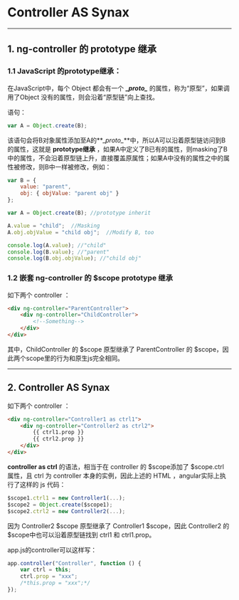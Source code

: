 #  Controller AS Synax

---

## 1. ng-controller 的 prototype 继承

### 1.1 JavaScript 的prototype继承：

在JavaScript中，每个 Object 都会有一个 **\__proto\__** 的属性，称为“原型”，如果调用了Object 没有的属性，则会沿着“原型链”向上查找。

语句：
```js
var A = Object.create(B);
```

该语句会将B对象属性添加至A的**\__proto\__**中，所以A可以沿着原型链访问到B的属性，这就是 **prototype继承** ，如果A中定义了B已有的属性，则masking了B中的属性，不会沿着原型链上升，直接覆盖原属性；如果A中没有的属性之中的属性被修改，则B中一样被修改，例如：
```js
var B = {
    value: "parent",
    obj: { objValue: "parent obj" }
};

var A = Object.create(B); //prototype inherit

A.value = "child";  //Masking
A.obj.objValue = "child obj";  //Modify B, too

console.log(A.value); //"child"
console.log(B.value); //"parent"
console.log(B.obj.objValue); //"child obj"
```

### 1.2 嵌套 ng-controller 的 $scope prototype 继承

如下两个 controller ：
```html
<div ng-controller="ParentController">
    <div ng-controller="ChildController">
        <!--Something-->
    </div>
</div>
```

其中，ChildController 的 \$scope 原型继承了 ParentController 的 \$scope，因此两个scope里的行为和原生js完全相同。

---

## 2. Controller AS Synax

如下两个 controller ：

```html
<div ng-controller="Controller1 as ctrl1"> 
    <div ng-controller="Controller2 as ctrl2">
        {{ ctrl1.prop }}
        {{ ctrl2.prop }}
    </div>
</div>
```
**controller as ctrl** 的语法，相当于在 controller 的 \$scope添加了 \$scope.ctrl 属性，且 ctrl 为 controller 本身的实例，因此上述的 HTML ，angular实际上执行了这样的 js 代码：

```js
$scope1.ctrl1 = new Controller1(...);
$scope2 = Object.create($scope1);
$scope2.ctrl2 = new Controller2(...);
```

因为 Controller2 \$scope 原型继承了 Controller1 \$scope，因此 Controller2 的 \$scope中也可以沿着原型链找到 ctrl1 和 ctrl1.prop。

app.js的controller可以这样写：

```js
app.controller("Controller", function () {
    var ctrl = this;
    ctrl.prop = "xxx"; 
    /*this.prop = "xxx";*/
});

```
